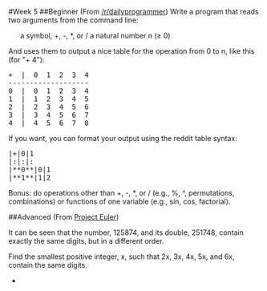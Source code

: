 #Week 5
##Beginner
(From <a href="http://www.reddit.com/r/dailyprogrammer/comments/zx8vw/9152012_challenge_98_easy_arithmetic_tables/">/r/dailyprogrammer</a>) Write a program that reads two arguments from the command line:

<ul>
a symbol, +, -, *, or /
a natural number n (≥ 0)
</ul>

And uses them to output a nice table for the operation from 0 to n, like this (for "+ 4"):

<pre>
+  |  0  1  2  3  4
-------------------
0  |  0  1  2  3  4 
1  |  1  2  3  4  5
2  |  2  3  4  5  6
3  |  3  4  5  6  7
4  |  4  5  6  7  8
</pre>

If you want, you can format your output using the reddit table syntax:

<pre>
|+|0|1
|:|:|:
|**0**|0|1
|**1**|1|2
</pre>

Bonus: do operations other than +, -, *, or / (e.g., %, ^, permutations, combinations) or functions of one variable (e.g., sin, cos, factorial).

##Advanced
(From <a href="http://projecteuler.net/problem=52">Project Euler</a>) 

It can be seen that the number, 125874, and its double, 251748, contain exactly the same digits, but in a different order.

Find the smallest positive integer, x, such that 2x, 3x, 4x, 5x, and 6x, contain the same digits.


-
